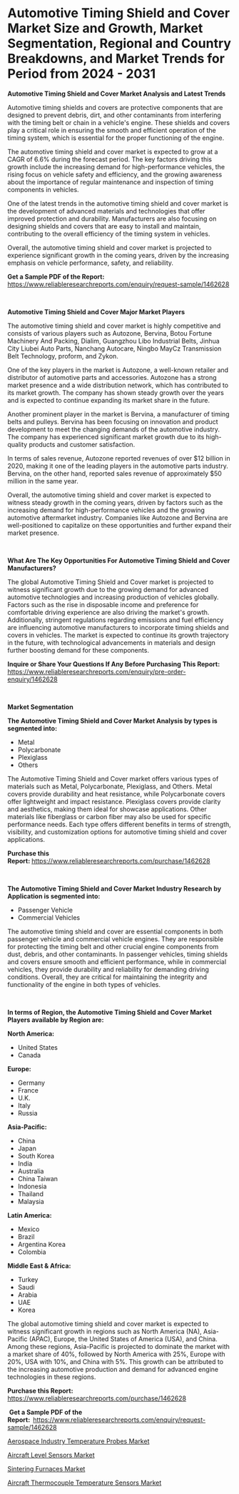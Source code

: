 <p><h1>Automotive Timing Shield and Cover Market Size and Growth, Market Segmentation, Regional and Country Breakdowns, and Market Trends for Period from 2024 -  2031</h1></p><p><strong>Automotive Timing Shield and Cover Market Analysis and Latest Trends</strong></p>
<p><p>Automotive timing shields and covers are protective components that are designed to prevent debris, dirt, and other contaminants from interfering with the timing belt or chain in a vehicle's engine. These shields and covers play a critical role in ensuring the smooth and efficient operation of the timing system, which is essential for the proper functioning of the engine.</p><p>The automotive timing shield and cover market is expected to grow at a CAGR of 6.6% during the forecast period. The key factors driving this growth include the increasing demand for high-performance vehicles, the rising focus on vehicle safety and efficiency, and the growing awareness about the importance of regular maintenance and inspection of timing components in vehicles.</p><p>One of the latest trends in the automotive timing shield and cover market is the development of advanced materials and technologies that offer improved protection and durability. Manufacturers are also focusing on designing shields and covers that are easy to install and maintain, contributing to the overall efficiency of the timing system in vehicles.</p><p>Overall, the automotive timing shield and cover market is projected to experience significant growth in the coming years, driven by the increasing emphasis on vehicle performance, safety, and reliability.</p></p>
<p><strong>Get a Sample PDF of the Report:&nbsp;</strong> <a href="https://www.reliableresearchreports.com/enquiry/request-sample/1462628">https://www.reliableresearchreports.com/enquiry/request-sample/1462628</a></p>
<p>&nbsp;</p>
<p><strong>Automotive Timing Shield and Cover Major Market Players</strong></p>
<p><p>The automotive timing shield and cover market is highly competitive and consists of various players such as Autozone, Bervina, Botou Fortune Machinery And Packing, Dialim, Guangzhou Libo Industrial Belts, Jinhua City Liubei Auto Parts, Nanchang Autocare, Ningbo MayCz Transmission Belt Technology, proform, and Zykon. </p><p>One of the key players in the market is Autozone, a well-known retailer and distributor of automotive parts and accessories. Autozone has a strong market presence and a wide distribution network, which has contributed to its market growth. The company has shown steady growth over the years and is expected to continue expanding its market share in the future.</p><p>Another prominent player in the market is Bervina, a manufacturer of timing belts and pulleys. Bervina has been focusing on innovation and product development to meet the changing demands of the automotive industry. The company has experienced significant market growth due to its high-quality products and customer satisfaction.</p><p>In terms of sales revenue, Autozone reported revenues of over $12 billion in 2020, making it one of the leading players in the automotive parts industry. Bervina, on the other hand, reported sales revenue of approximately $50 million in the same year.</p><p>Overall, the automotive timing shield and cover market is expected to witness steady growth in the coming years, driven by factors such as the increasing demand for high-performance vehicles and the growing automotive aftermarket industry. Companies like Autozone and Bervina are well-positioned to capitalize on these opportunities and further expand their market presence.</p></p>
<p>&nbsp;</p>
<p><strong>What Are The Key Opportunities For Automotive Timing Shield and Cover Manufacturers?</strong></p>
<p><p>The global Automotive Timing Shield and Cover market is projected to witness significant growth due to the growing demand for advanced automotive technologies and increasing production of vehicles globally. Factors such as the rise in disposable income and preference for comfortable driving experience are also driving the market's growth. Additionally, stringent regulations regarding emissions and fuel efficiency are influencing automotive manufacturers to incorporate timing shields and covers in vehicles. The market is expected to continue its growth trajectory in the future, with technological advancements in materials and design further boosting demand for these components.</p></p>
<p><strong>Inquire or Share Your Questions If Any Before Purchasing This Report:</strong> <a href="https://www.reliableresearchreports.com/enquiry/pre-order-enquiry/1462628">https://www.reliableresearchreports.com/enquiry/pre-order-enquiry/1462628</a></p>
<p>&nbsp;</p>
<p><strong>Market Segmentation</strong></p>
<p><strong>The Automotive Timing Shield and Cover Market Analysis by types is segmented into:</strong></p>
<p><ul><li>Metal</li><li>Polycarbonate</li><li>Plexiglass</li><li>Others</li></ul></p>
<p><p>The Automotive Timing Shield and Cover market offers various types of materials such as Metal, Polycarbonate, Plexiglass, and Others. Metal covers provide durability and heat resistance, while Polycarbonate covers offer lightweight and impact resistance. Plexiglass covers provide clarity and aesthetics, making them ideal for showcase applications. Other materials like fiberglass or carbon fiber may also be used for specific performance needs. Each type offers different benefits in terms of strength, visibility, and customization options for automotive timing shield and cover applications.</p></p>
<p><strong>Purchase this Report:&nbsp;</strong><a href="https://www.reliableresearchreports.com/purchase/1462628">https://www.reliableresearchreports.com/purchase/1462628</a></p>
<p>&nbsp;</p>
<p><strong>The Automotive Timing Shield and Cover Market Industry Research by Application is segmented into:</strong></p>
<p><ul><li>Passenger Vehicle</li><li>Commercial Vehicles</li></ul></p>
<p><p>The automotive timing shield and cover are essential components in both passenger vehicle and commercial vehicle engines. They are responsible for protecting the timing belt and other crucial engine components from dust, debris, and other contaminants. In passenger vehicles, timing shields and covers ensure smooth and efficient performance, while in commercial vehicles, they provide durability and reliability for demanding driving conditions. Overall, they are critical for maintaining the integrity and functionality of the engine in both types of vehicles.</p></p>
<p>&nbsp;</p>
<p><strong>In terms of Region, the Automotive Timing Shield and Cover Market Players available by Region are:</strong></p>
<p>
    <p> <strong> North America: </strong>
        <ul>
            <li>United States</li>
            <li>Canada</li>
        </ul>
        </p> 
    <p> <strong> Europe: </strong>
        <ul>
            <li>Germany</li>
            <li>France</li>
            <li>U.K.</li>
            <li>Italy</li>
            <li>Russia</li>
        </ul>
        </p> 
    <p> <strong> Asia-Pacific: </strong>
        <ul>
            <li>China</li>
            <li>Japan</li>
            <li>South Korea</li>
            <li>India</li>
            <li>Australia</li>
            <li>China Taiwan</li>
            <li>Indonesia</li>
            <li>Thailand</li>
            <li>Malaysia</li>
        </ul>
        </p> 
    <p> <strong> Latin America: </strong>
        <ul>
            <li>Mexico</li>
            <li>Brazil</li>
            <li>Argentina Korea</li>
            <li>Colombia</li>
        </ul>
        </p> 
    <p> <strong> Middle East & Africa: </strong>
        <ul>
            <li>Turkey</li>
            <li>Saudi</li>
            <li>Arabia</li>
            <li>UAE</li>
            <li>Korea</li>
        </ul>
    </p>
    </p>
<p><p>The global automotive timing shield and cover market is expected to witness significant growth in regions such as North America (NA), Asia-Pacific (APAC), Europe, the United States of America (USA), and China. Among these regions, Asia-Pacific is projected to dominate the market with a market share of 40%, followed by North America with 25%, Europe with 20%, USA with 10%, and China with 5%. This growth can be attributed to the increasing automotive production and demand for advanced engine technologies in these regions.</p></p>
<p><strong>Purchase this Report: </strong><a href="https://www.reliableresearchreports.com/purchase/1462628">https://www.reliableresearchreports.com/purchase/1462628</a></p>
<p>&nbsp;<strong>Get a Sample PDF of the Report:&nbsp;&nbsp;</strong><a href="https://www.reliableresearchreports.com/enquiry/request-sample/1462628">https://www.reliableresearchreports.com/enquiry/request-sample/1462628</a></p>
<p><strong></strong></p>
<p><p><a href="https://view.publitas.com/reportprime-1/aerospace-industry-temperature-probes-market-furnish-information-about-market-size-market-share-market-dynamics-and-projections-spanning-from-2023-to-2030/">Aerospace Industry Temperature Probes Market</a></p><p><a href="https://view.publitas.com/reportprime-1/aircraft-level-sensors-market-size-and-growth-market-segmentation-regional-and-country-breakdowns-and-market-trends-for-period-from-2023-2030/">Aircraft Level Sensors Market</a></p><p><a href="https://natural-crush-b99.notion.site/Sintering-Furnaces-Market-Size-Evaluating-its-Market-Trends-Growth-and-Projections-2024-2031-e9c16b89133649d5a93cfe045dc58ca5">Sintering Furnaces Market</a></p><p><a href="https://view.publitas.com/reportprime-1/aircraft-thermocouple-temperature-sensors-market-dynamics-2023-2030-also-about-its-market-trends-projections-and-opportunities/">Aircraft Thermocouple Temperature Sensors Market</a></p></p>
